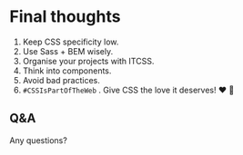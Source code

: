 # Final thoughts

1. Keep CSS specificity low.
2. Use Sass + BEM wisely.
3. Organise your projects with ITCSS.
4. Think into components.
5. Avoid bad practices.
6. `#CSSIsPartOfTheWeb` . Give CSS the love it deserves! ❤️ 🎨

## Q&A

Any questions?
